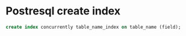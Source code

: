 # Postresql create index

```sql
create index concurrently table_name_index on table_name (field);
```